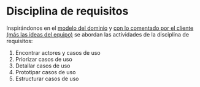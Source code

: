 # Disciplina de requisitos

Inspirándonos en el [modelo del dominio](modeloDelDominio.md) y [con lo comentado por el cliente (más las ideas del equipo)](appFutbol.md) se abordan las actividades de la disciplina de requisitos:

1. Encontrar actores y casos de uso
1. Priorizar casos de uso
1. Detallar casos de uso
1. Prototipar casos de uso
1. Estructurar casos de uso
